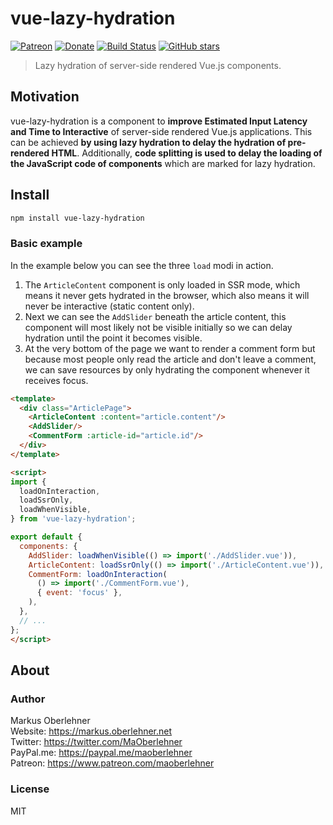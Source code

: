 # vue-lazy-hydration

[![Patreon](https://img.shields.io/badge/patreon-donate-blue.svg)](https://www.patreon.com/maoberlehner)
[![Donate](https://img.shields.io/badge/Donate-PayPal-blue.svg)](https://paypal.me/maoberlehner)
[![Build Status](https://travis-ci.org/maoberlehner/vue-lazy-hydration.svg?branch=master)](https://travis-ci.org/maoberlehner/vue-lazy-hydration)
[![GitHub stars](https://img.shields.io/github/stars/maoberlehner/vue-lazy-hydration.svg?style=social&label=Star)](https://github.com/maoberlehner/vue-lazy-hydration)

> Lazy hydration of server-side rendered Vue.js components.

## Motivation

vue-lazy-hydration is a component to **improve Estimated Input Latency and Time to Interactive** of server-side rendered Vue.js applications. This can be achieved **by using lazy hydration to delay the hydration of pre-rendered HTML**. Additionally, **code splitting is used to delay the loading of the JavaScript code of components** which are marked for lazy hydration.

## Install

```bash
npm install vue-lazy-hydration
```

### Basic example

In the example below you can see the three `load` modi in action.

1. The `ArticleContent` component is only loaded in SSR mode, which means it never gets hydrated in the browser, which also means it will never be interactive (static content only).
2. Next we can see the `AddSlider` beneath the article content, this component will most likely not be visible initially so we can delay hydration until the point it becomes visible.
3. At the very bottom of the page we want to render a comment form but because most people only read the article and don't leave a comment, we can save resources by only hydrating the component whenever it receives focus.

```html
<template>
  <div class="ArticlePage">
    <ArticleContent :content="article.content"/>
    <AddSlider/>
    <CommentForm :article-id="article.id"/>
  </div>
</template>

<script>
import {
  loadOnInteraction,
  loadSsrOnly,
  loadWhenVisible,
} from 'vue-lazy-hydration';

export default {
  components: {
    AddSlider: loadWhenVisible(() => import('./AddSlider.vue')),
    ArticleContent: loadSsrOnly(() => import('./ArticleContent.vue')),
    CommentForm: loadOnInteraction(
      () => import('./CommentForm.vue'),
      { event: 'focus' },
    ),
  },
  // ...
};
</script>
```

## About

### Author

Markus Oberlehner  
Website: https://markus.oberlehner.net  
Twitter: https://twitter.com/MaOberlehner  
PayPal.me: https://paypal.me/maoberlehner  
Patreon: https://www.patreon.com/maoberlehner

### License

MIT
